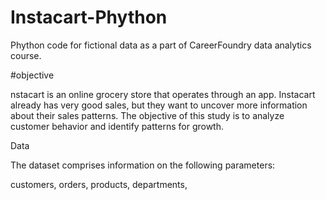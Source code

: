 # Instacart-Phython
Phython code for fictional data as a part of CareerFoundry data analytics course.


#objective


nstacart is an online grocery store that operates through an app. Instacart already has very good sales, but they want to uncover more information about their sales patterns. The objective of this study is to analyze customer behavior and identify patterns for growth.

Data

The dataset comprises information on the following parameters:

customers,
orders,
products,
departments,
